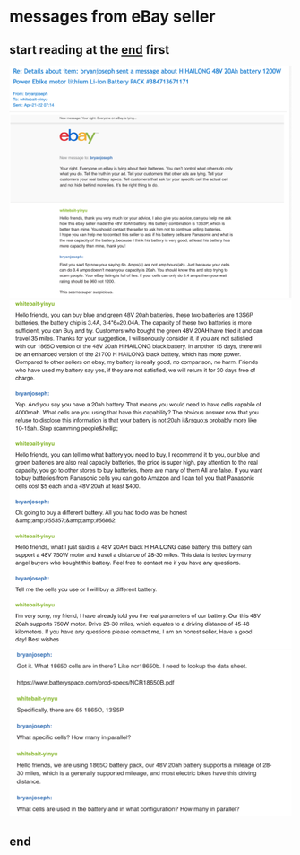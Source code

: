 # messages from eBay seller

## start reading at the [end](#end) first

![1](images/ebayMessages/3.png)
![2](images/ebayMessages/2.png)
![3](images/ebayMessages/1.png)

## end
